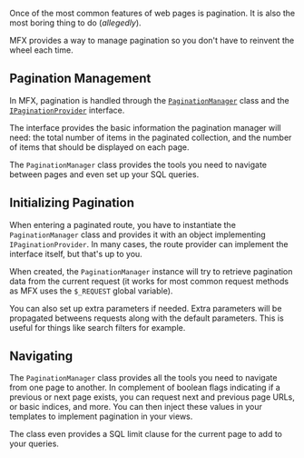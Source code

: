 Once of the most common features of web pages is pagination. It is also the most boring thing to do (_allegedly_).

MFX provides a way to manage pagination so you don't have to reinvent the wheel each time.

## Pagination Management

In MFX, pagination is handled through the [`PaginationManager`](API-PaginationManager) class and the [`IPaginationProvider`](API-IPaginationProvider) interface.

The interface provides the basic information the pagination manager will need: the total number of items in the paginated collection, and the number of items that should be displayed on each page.

The `PaginationManager` class provides the tools you need to navigate between pages and even set up your SQL queries.

## Initializing Pagination

When entering a paginated route, you have to instantiate the `PaginationManager` class and provides it with an object implementing `IPaginationProvider`. In many cases, the route provider can implement the interface itself, but that's up to you.

When created, the `PaginationManager` instance will try to retrieve pagination data from the current request (it works for most common request methods as MFX uses the `$_REQUEST` global variable).

You can also set up extra parameters if needed. Extra parameters will be propagated betweens requests along with the default parameters. This is useful for things like search filters for example.

## Navigating

The `PaginationManager` class provides all the tools you need to navigate from one page to another. In complement of boolean flags indicating if a previous or next page exists, you can request next and previous page URLs, or basic indices, and more. You can then inject these values in your templates to implement pagination in your views.

The class even provides a SQL limit clause for the current page to add to your queries.

